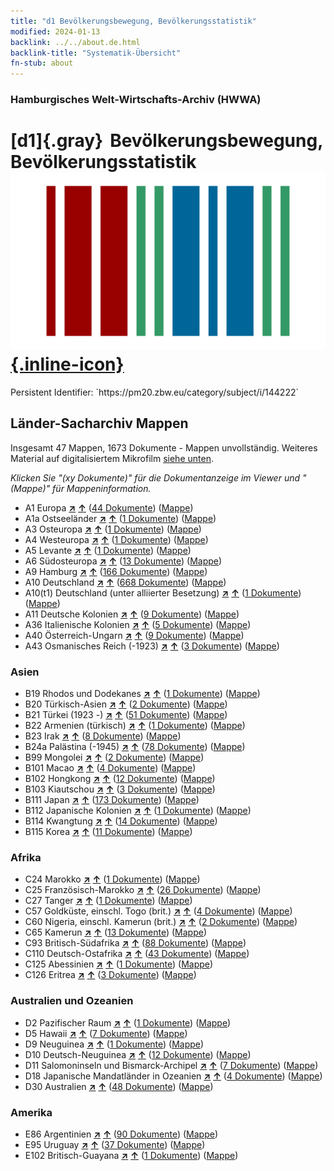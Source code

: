 ```yaml
---
title: "d1 Bevölkerungsbewegung, Bevölkerungsstatistik"
modified: 2024-01-13
backlink: ../../about.de.html
backlink-title: "Systematik-Übersicht"
fn-stub: about
---
```


### Hamburgisches Welt-Wirtschafts-Archiv (HWWA)

# [d1]{.gray}&#8201; Bevölkerungsbewegung, Bevölkerungsstatistik &#160; [![Wikidata](/images/Wikidata-logo.svg "Wikidata"){.inline-icon}](http://www.wikidata.org/entity/Q99427844)

<div class="hint">Persistent Identifier: `https://pm20.zbw.eu/category/subject/i/144222`</div>







## Länder-Sacharchiv Mappen






Insgesamt 47 Mappen, 1673 Dokumente - Mappen unvollständig. Weiteres Material auf digitalisiertem Mikrofilm [siehe unten](#filmsections).

_Klicken Sie "(xy Dokumente)" für die Dokumentanzeige im Viewer und "(Mappe)" für Mappeninformation._



- A1 Europa [**&nearr;**](../../../geo/i/140892/about.de.html "Europa (alle Mappen)") [**&uarr;**](../../../geo/about.de.html#A1 "Ländersystematik") (<a href="https://pm20.zbw.eu/iiifview/folder/sh/140892,144222" title="über: Europa : Bevölkerungsbewegung, Bevölkerungsstatistik" target="_blank">44 Dokumente</a>) ([Mappe](../../../../folder/sh/1408xx/140892/1442xx/144222/about.de.html))
- A1a Ostseeländer [**&nearr;**](../../../geo/i/140894/about.de.html "Ostseeländer (alle Mappen)") [**&uarr;**](../../../geo/about.de.html#A1a "Ländersystematik") (<a href="https://pm20.zbw.eu/iiifview/folder/sh/140894,144222" title="über: Ostseeländer : Bevölkerungsbewegung, Bevölkerungsstatistik" target="_blank">1 Dokumente</a>) ([Mappe](../../../../folder/sh/1408xx/140894/1442xx/144222/about.de.html))
- A3 Osteuropa [**&nearr;**](../../../geo/i/140896/about.de.html "Osteuropa (alle Mappen)") [**&uarr;**](../../../geo/about.de.html#A3 "Ländersystematik") (<a href="https://pm20.zbw.eu/iiifview/folder/sh/140896,144222" title="über: Osteuropa : Bevölkerungsbewegung, Bevölkerungsstatistik" target="_blank">1 Dokumente</a>) ([Mappe](../../../../folder/sh/1408xx/140896/1442xx/144222/about.de.html))
- A4 Westeuropa [**&nearr;**](../../../geo/i/140897/about.de.html "Westeuropa (alle Mappen)") [**&uarr;**](../../../geo/about.de.html#A4 "Ländersystematik") (<a href="https://pm20.zbw.eu/iiifview/folder/sh/140897,144222" title="über: Westeuropa : Bevölkerungsbewegung, Bevölkerungsstatistik" target="_blank">1 Dokumente</a>) ([Mappe](../../../../folder/sh/1408xx/140897/1442xx/144222/about.de.html))
- A5 Levante [**&nearr;**](../../../geo/i/140898/about.de.html "Levante (alle Mappen)") [**&uarr;**](../../../geo/about.de.html#A5 "Ländersystematik") (<a href="https://pm20.zbw.eu/iiifview/folder/sh/140898,144222" title="über: Levante : Bevölkerungsbewegung, Bevölkerungsstatistik" target="_blank">1 Dokumente</a>) ([Mappe](../../../../folder/sh/1408xx/140898/1442xx/144222/about.de.html))
- A6 Südosteuropa [**&nearr;**](../../../geo/i/140900/about.de.html "Südosteuropa (alle Mappen)") [**&uarr;**](../../../geo/about.de.html#A6 "Ländersystematik") (<a href="https://pm20.zbw.eu/iiifview/folder/sh/140900,144222" title="über: Südosteuropa : Bevölkerungsbewegung, Bevölkerungsstatistik" target="_blank">13 Dokumente</a>) ([Mappe](../../../../folder/sh/1409xx/140900/1442xx/144222/about.de.html))
- A9 Hamburg [**&nearr;**](../../../geo/i/140905/about.de.html "Hamburg (alle Mappen)") [**&uarr;**](../../../geo/about.de.html#A9 "Ländersystematik") (<a href="https://pm20.zbw.eu/iiifview/folder/sh/140905,144222" title="über: Hamburg : Bevölkerungsbewegung, Bevölkerungsstatistik" target="_blank">166 Dokumente</a>) ([Mappe](../../../../folder/sh/1409xx/140905/1442xx/144222/about.de.html))
- A10 Deutschland [**&nearr;**](../../../geo/i/126128/about.de.html "Deutschland (alle Mappen)") [**&uarr;**](../../../geo/about.de.html#A10 "Ländersystematik") (<a href="https://pm20.zbw.eu/iiifview/folder/sh/126128,144222" title="über: Deutschland : Bevölkerungsbewegung, Bevölkerungsstatistik" target="_blank">668 Dokumente</a>) ([Mappe](../../../../folder/sh/1261xx/126128/1442xx/144222/about.de.html))
- A10(t1) Deutschland (unter alliierter Besetzung) [**&nearr;**](../../../geo/i/187230/about.de.html "Deutschland (unter alliierter Besetzung) (alle Mappen)") [**&uarr;**](../../../geo/about.de.html#A10(t1) "Ländersystematik") (<a href="https://pm20.zbw.eu/iiifview/folder/sh/187230,144222" title="über: Deutschland (unter alliierter Besetzung) : Bevölkerungsbewegung, Bevölkerungsstatistik" target="_blank">1 Dokumente</a>) ([Mappe](../../../../folder/sh/1872xx/187230/1442xx/144222/about.de.html))
- A11 Deutsche Kolonien [**&nearr;**](../../../geo/i/140960/about.de.html "Deutsche Kolonien (alle Mappen)") [**&uarr;**](../../../geo/about.de.html#A11 "Ländersystematik") (<a href="https://pm20.zbw.eu/iiifview/folder/sh/140960,144222" title="über: Deutsche Kolonien : Bevölkerungsbewegung, Bevölkerungsstatistik" target="_blank">9 Dokumente</a>) ([Mappe](../../../../folder/sh/1409xx/140960/1442xx/144222/about.de.html))
- A36 Italienische Kolonien [**&nearr;**](../../../geo/i/141012/about.de.html "Italienische Kolonien (alle Mappen)") [**&uarr;**](../../../geo/about.de.html#A36 "Ländersystematik") (<a href="https://pm20.zbw.eu/iiifview/folder/sh/141012,144222" title="über: Italienische Kolonien : Bevölkerungsbewegung, Bevölkerungsstatistik" target="_blank">5 Dokumente</a>) ([Mappe](../../../../folder/sh/1410xx/141012/1442xx/144222/about.de.html))
- A40 Österreich-Ungarn [**&nearr;**](../../../geo/i/126127/about.de.html "Österreich-Ungarn (alle Mappen)") [**&uarr;**](../../../geo/about.de.html#A40 "Ländersystematik") (<a href="https://pm20.zbw.eu/iiifview/folder/sh/126127,144222" title="über: Österreich-Ungarn : Bevölkerungsbewegung, Bevölkerungsstatistik" target="_blank">9 Dokumente</a>) ([Mappe](../../../../folder/sh/1261xx/126127/1442xx/144222/about.de.html))
- A43 Osmanisches Reich (-1923) [**&nearr;**](../../../geo/i/141034/about.de.html "Osmanisches Reich (-1923) (alle Mappen)") [**&uarr;**](../../../geo/about.de.html#A43 "Ländersystematik") (<a href="https://pm20.zbw.eu/iiifview/folder/sh/141034,144222" title="über: Osmanisches Reich (-1923) : Bevölkerungsbewegung, Bevölkerungsstatistik" target="_blank">3 Dokumente</a>) ([Mappe](../../../../folder/sh/1410xx/141034/1442xx/144222/about.de.html))

### Asien

- B19 Rhodos und Dodekanes [**&nearr;**](../../../geo/i/141106/about.de.html "Rhodos und Dodekanes (alle Mappen)") [**&uarr;**](../../../geo/about.de.html#B19 "Ländersystematik") (<a href="https://pm20.zbw.eu/iiifview/folder/sh/141106,144222" title="über: Rhodos und Dodekanes : Bevölkerungsbewegung, Bevölkerungsstatistik" target="_blank">1 Dokumente</a>) ([Mappe](../../../../folder/sh/1411xx/141106/1442xx/144222/about.de.html))
- B20 Türkisch-Asien [**&nearr;**](../../../geo/i/141108/about.de.html "Türkisch-Asien (alle Mappen)") [**&uarr;**](../../../geo/about.de.html#B20 "Ländersystematik") (<a href="https://pm20.zbw.eu/iiifview/folder/sh/141108,144222" title="über: Türkisch-Asien : Bevölkerungsbewegung, Bevölkerungsstatistik" target="_blank">2 Dokumente</a>) ([Mappe](../../../../folder/sh/1411xx/141108/1442xx/144222/about.de.html))
- B21 Türkei (1923 -) [**&nearr;**](../../../geo/i/141111/about.de.html "Türkei (1923 -) (alle Mappen)") [**&uarr;**](../../../geo/about.de.html#B21 "Ländersystematik") (<a href="https://pm20.zbw.eu/iiifview/folder/sh/141111,144222" title="über: Türkei (1923 -) : Bevölkerungsbewegung, Bevölkerungsstatistik" target="_blank">51 Dokumente</a>) ([Mappe](../../../../folder/sh/1411xx/141111/1442xx/144222/about.de.html))
- B22 Armenien (türkisch) [**&nearr;**](../../../geo/i/141112/about.de.html "Armenien (türkisch) (alle Mappen)") [**&uarr;**](../../../geo/about.de.html#B22 "Ländersystematik") (<a href="https://pm20.zbw.eu/iiifview/folder/sh/141112,144222" title="über: Armenien (türkisch) : Bevölkerungsbewegung, Bevölkerungsstatistik" target="_blank">1 Dokumente</a>) ([Mappe](../../../../folder/sh/1411xx/141112/1442xx/144222/about.de.html))
- B23 Irak [**&nearr;**](../../../geo/i/141113/about.de.html "Irak (alle Mappen)") [**&uarr;**](../../../geo/about.de.html#B23 "Ländersystematik") (<a href="https://pm20.zbw.eu/iiifview/folder/sh/141113,144222" title="über: Irak : Bevölkerungsbewegung, Bevölkerungsstatistik" target="_blank">8 Dokumente</a>) ([Mappe](../../../../folder/sh/1411xx/141113/1442xx/144222/about.de.html))
- B24a Palästina (-1945) [**&nearr;**](../../../geo/i/141115/about.de.html "Palästina (-1945) (alle Mappen)") [**&uarr;**](../../../geo/about.de.html#B24a "Ländersystematik") (<a href="https://pm20.zbw.eu/iiifview/folder/sh/141115,144222" title="über: Palästina (-1945) : Bevölkerungsbewegung, Bevölkerungsstatistik" target="_blank">78 Dokumente</a>) ([Mappe](../../../../folder/sh/1411xx/141115/1442xx/144222/about.de.html))
- B99 Mongolei [**&nearr;**](../../../geo/i/141261/about.de.html "Mongolei (alle Mappen)") [**&uarr;**](../../../geo/about.de.html#B99 "Ländersystematik") (<a href="https://pm20.zbw.eu/iiifview/folder/sh/141261,144222" title="über: Mongolei : Bevölkerungsbewegung, Bevölkerungsstatistik" target="_blank">2 Dokumente</a>) ([Mappe](../../../../folder/sh/1412xx/141261/1442xx/144222/about.de.html))
- B101 Macao [**&nearr;**](../../../geo/i/141267/about.de.html "Macao (alle Mappen)") [**&uarr;**](../../../geo/about.de.html#B101 "Ländersystematik") (<a href="https://pm20.zbw.eu/iiifview/folder/sh/141267,144222" title="über: Macao : Bevölkerungsbewegung, Bevölkerungsstatistik" target="_blank">4 Dokumente</a>) ([Mappe](../../../../folder/sh/1412xx/141267/1442xx/144222/about.de.html))
- B102 Hongkong [**&nearr;**](../../../geo/i/141268/about.de.html "Hongkong (alle Mappen)") [**&uarr;**](../../../geo/about.de.html#B102 "Ländersystematik") (<a href="https://pm20.zbw.eu/iiifview/folder/sh/141268,144222" title="über: Hongkong : Bevölkerungsbewegung, Bevölkerungsstatistik" target="_blank">12 Dokumente</a>) ([Mappe](../../../../folder/sh/1412xx/141268/1442xx/144222/about.de.html))
- B103 Kiautschou [**&nearr;**](../../../geo/i/126163/about.de.html "Kiautschou (alle Mappen)") [**&uarr;**](../../../geo/about.de.html#B103 "Ländersystematik") (<a href="https://pm20.zbw.eu/iiifview/folder/sh/126163,144222" title="über: Kiautschou : Bevölkerungsbewegung, Bevölkerungsstatistik" target="_blank">3 Dokumente</a>) ([Mappe](../../../../folder/sh/1261xx/126163/1442xx/144222/about.de.html))
- B111 Japan [**&nearr;**](../../../geo/i/141272/about.de.html "Japan (alle Mappen)") [**&uarr;**](../../../geo/about.de.html#B111 "Ländersystematik") (<a href="https://pm20.zbw.eu/iiifview/folder/sh/141272,144222" title="über: Japan : Bevölkerungsbewegung, Bevölkerungsstatistik" target="_blank">173 Dokumente</a>) ([Mappe](../../../../folder/sh/1412xx/141272/1442xx/144222/about.de.html))
- B112 Japanische Kolonien [**&nearr;**](../../../geo/i/141273/about.de.html "Japanische Kolonien (alle Mappen)") [**&uarr;**](../../../geo/about.de.html#B112 "Ländersystematik") (<a href="https://pm20.zbw.eu/iiifview/folder/sh/141273,144222" title="über: Japanische Kolonien : Bevölkerungsbewegung, Bevölkerungsstatistik" target="_blank">1 Dokumente</a>) ([Mappe](../../../../folder/sh/1412xx/141273/1442xx/144222/about.de.html))
- B114 Kwangtung [**&nearr;**](../../../geo/i/141275/about.de.html "Kwangtung (alle Mappen)") [**&uarr;**](../../../geo/about.de.html#B114 "Ländersystematik") (<a href="https://pm20.zbw.eu/iiifview/folder/sh/141275,144222" title="über: Kwangtung : Bevölkerungsbewegung, Bevölkerungsstatistik" target="_blank">14 Dokumente</a>) ([Mappe](../../../../folder/sh/1412xx/141275/1442xx/144222/about.de.html))
- B115 Korea [**&nearr;**](../../../geo/i/141276/about.de.html "Korea (alle Mappen)") [**&uarr;**](../../../geo/about.de.html#B115 "Ländersystematik") (<a href="https://pm20.zbw.eu/iiifview/folder/sh/141276,144222" title="über: Korea : Bevölkerungsbewegung, Bevölkerungsstatistik" target="_blank">11 Dokumente</a>) ([Mappe](../../../../folder/sh/1412xx/141276/1442xx/144222/about.de.html))

### Afrika

- C24 Marokko [**&nearr;**](../../../geo/i/141356/about.de.html "Marokko (alle Mappen)") [**&uarr;**](../../../geo/about.de.html#C24 "Ländersystematik") (<a href="https://pm20.zbw.eu/iiifview/folder/sh/141356,144222" title="über: Marokko : Bevölkerungsbewegung, Bevölkerungsstatistik" target="_blank">1 Dokumente</a>) ([Mappe](../../../../folder/sh/1413xx/141356/1442xx/144222/about.de.html))
- C25 Französisch-Marokko [**&nearr;**](../../../geo/i/141358/about.de.html "Französisch-Marokko (alle Mappen)") [**&uarr;**](../../../geo/about.de.html#C25 "Ländersystematik") (<a href="https://pm20.zbw.eu/iiifview/folder/sh/141358,144222" title="über: Französisch-Marokko : Bevölkerungsbewegung, Bevölkerungsstatistik" target="_blank">26 Dokumente</a>) ([Mappe](../../../../folder/sh/1413xx/141358/1442xx/144222/about.de.html))
- C27 Tanger [**&nearr;**](../../../geo/i/141360/about.de.html "Tanger (alle Mappen)") [**&uarr;**](../../../geo/about.de.html#C27 "Ländersystematik") (<a href="https://pm20.zbw.eu/iiifview/folder/sh/141360,144222" title="über: Tanger : Bevölkerungsbewegung, Bevölkerungsstatistik" target="_blank">1 Dokumente</a>) ([Mappe](../../../../folder/sh/1413xx/141360/1442xx/144222/about.de.html))
- C57 Goldküste, einschl. Togo (brit.) [**&nearr;**](../../../geo/i/141406/about.de.html "Goldküste, einschl. Togo (brit.) (alle Mappen)") [**&uarr;**](../../../geo/about.de.html#C57 "Ländersystematik") (<a href="https://pm20.zbw.eu/iiifview/folder/sh/141406,144222" title="über: Goldküste, einschl. Togo (brit.) : Bevölkerungsbewegung, Bevölkerungsstatistik" target="_blank">4 Dokumente</a>) ([Mappe](../../../../folder/sh/1414xx/141406/1442xx/144222/about.de.html))
- C60 Nigeria, einschl. Kamerun (brit.) [**&nearr;**](../../../geo/i/141409/about.de.html "Nigeria, einschl. Kamerun (brit.) (alle Mappen)") [**&uarr;**](../../../geo/about.de.html#C60 "Ländersystematik") (<a href="https://pm20.zbw.eu/iiifview/folder/sh/141409,144222" title="über: Nigeria, einschl. Kamerun (brit.) : Bevölkerungsbewegung, Bevölkerungsstatistik" target="_blank">2 Dokumente</a>) ([Mappe](../../../../folder/sh/1414xx/141409/1442xx/144222/about.de.html))
- C65 Kamerun [**&nearr;**](../../../geo/i/141410/about.de.html "Kamerun (alle Mappen)") [**&uarr;**](../../../geo/about.de.html#C65 "Ländersystematik") (<a href="https://pm20.zbw.eu/iiifview/folder/sh/141410,144222" title="über: Kamerun : Bevölkerungsbewegung, Bevölkerungsstatistik" target="_blank">13 Dokumente</a>) ([Mappe](../../../../folder/sh/1414xx/141410/1442xx/144222/about.de.html))
- C93 Britisch-Südafrika [**&nearr;**](../../../geo/i/141454/about.de.html "Britisch-Südafrika (alle Mappen)") [**&uarr;**](../../../geo/about.de.html#C93 "Ländersystematik") (<a href="https://pm20.zbw.eu/iiifview/folder/sh/141454,144222" title="über: Britisch-Südafrika : Bevölkerungsbewegung, Bevölkerungsstatistik" target="_blank">88 Dokumente</a>) ([Mappe](../../../../folder/sh/1414xx/141454/1442xx/144222/about.de.html))
- C110 Deutsch-Ostafrika [**&nearr;**](../../../geo/i/141471/about.de.html "Deutsch-Ostafrika (alle Mappen)") [**&uarr;**](../../../geo/about.de.html#C110 "Ländersystematik") (<a href="https://pm20.zbw.eu/iiifview/folder/sh/141471,144222" title="über: Deutsch-Ostafrika : Bevölkerungsbewegung, Bevölkerungsstatistik" target="_blank">43 Dokumente</a>) ([Mappe](../../../../folder/sh/1414xx/141471/1442xx/144222/about.de.html))
- C125 Abessinien [**&nearr;**](../../../geo/i/141482/about.de.html "Abessinien (alle Mappen)") [**&uarr;**](../../../geo/about.de.html#C125 "Ländersystematik") (<a href="https://pm20.zbw.eu/iiifview/folder/sh/141482,144222" title="über: Abessinien : Bevölkerungsbewegung, Bevölkerungsstatistik" target="_blank">1 Dokumente</a>) ([Mappe](../../../../folder/sh/1414xx/141482/1442xx/144222/about.de.html))
- C126 Eritrea [**&nearr;**](../../../geo/i/141483/about.de.html "Eritrea (alle Mappen)") [**&uarr;**](../../../geo/about.de.html#C126 "Ländersystematik") (<a href="https://pm20.zbw.eu/iiifview/folder/sh/141483,144222" title="über: Eritrea : Bevölkerungsbewegung, Bevölkerungsstatistik" target="_blank">3 Dokumente</a>) ([Mappe](../../../../folder/sh/1414xx/141483/1442xx/144222/about.de.html))

### Australien und Ozeanien

- D2 Pazifischer Raum [**&nearr;**](../../../geo/i/141593/about.de.html "Pazifischer Raum (alle Mappen)") [**&uarr;**](../../../geo/about.de.html#D2 "Ländersystematik") (<a href="https://pm20.zbw.eu/iiifview/folder/sh/141593,144222" title="über: Pazifischer Raum : Bevölkerungsbewegung, Bevölkerungsstatistik" target="_blank">1 Dokumente</a>) ([Mappe](../../../../folder/sh/1415xx/141593/1442xx/144222/about.de.html))
- D5 Hawaii [**&nearr;**](../../../geo/i/141595/about.de.html "Hawaii (alle Mappen)") [**&uarr;**](../../../geo/about.de.html#D5 "Ländersystematik") (<a href="https://pm20.zbw.eu/iiifview/folder/sh/141595,144222" title="über: Hawaii : Bevölkerungsbewegung, Bevölkerungsstatistik" target="_blank">7 Dokumente</a>) ([Mappe](../../../../folder/sh/1415xx/141595/1442xx/144222/about.de.html))
- D9 Neuguinea [**&nearr;**](../../../geo/i/141600/about.de.html "Neuguinea (alle Mappen)") [**&uarr;**](../../../geo/about.de.html#D9 "Ländersystematik") (<a href="https://pm20.zbw.eu/iiifview/folder/sh/141600,144222" title="über: Neuguinea : Bevölkerungsbewegung, Bevölkerungsstatistik" target="_blank">1 Dokumente</a>) ([Mappe](../../../../folder/sh/1416xx/141600/1442xx/144222/about.de.html))
- D10 Deutsch-Neuguinea [**&nearr;**](../../../geo/i/141601/about.de.html "Deutsch-Neuguinea (alle Mappen)") [**&uarr;**](../../../geo/about.de.html#D10 "Ländersystematik") (<a href="https://pm20.zbw.eu/iiifview/folder/sh/141601,144222" title="über: Deutsch-Neuguinea : Bevölkerungsbewegung, Bevölkerungsstatistik" target="_blank">12 Dokumente</a>) ([Mappe](../../../../folder/sh/1416xx/141601/1442xx/144222/about.de.html))
- D11 Salomoninseln und Bismarck-Archipel [**&nearr;**](../../../geo/i/141610/about.de.html "Salomoninseln und Bismarck-Archipel (alle Mappen)") [**&uarr;**](../../../geo/about.de.html#D11 "Ländersystematik") (<a href="https://pm20.zbw.eu/iiifview/folder/sh/141610,144222" title="über: Salomoninseln und Bismarck-Archipel : Bevölkerungsbewegung, Bevölkerungsstatistik" target="_blank">7 Dokumente</a>) ([Mappe](../../../../folder/sh/1416xx/141610/1442xx/144222/about.de.html))
- D18 Japanische Mandatländer in Ozeanien [**&nearr;**](../../../geo/i/141618/about.de.html "Japanische Mandatländer in Ozeanien (alle Mappen)") [**&uarr;**](../../../geo/about.de.html#D18 "Ländersystematik") (<a href="https://pm20.zbw.eu/iiifview/folder/sh/141618,144222" title="über: Japanische Mandatländer in Ozeanien : Bevölkerungsbewegung, Bevölkerungsstatistik" target="_blank">4 Dokumente</a>) ([Mappe](../../../../folder/sh/1416xx/141618/1442xx/144222/about.de.html))
- D30 Australien [**&nearr;**](../../../geo/i/141621/about.de.html "Australien (alle Mappen)") [**&uarr;**](../../../geo/about.de.html#D30 "Ländersystematik") (<a href="https://pm20.zbw.eu/iiifview/folder/sh/141621,144222" title="über: Australien : Bevölkerungsbewegung, Bevölkerungsstatistik" target="_blank">48 Dokumente</a>) ([Mappe](../../../../folder/sh/1416xx/141621/1442xx/144222/about.de.html))

### Amerika

- E86 Argentinien [**&nearr;**](../../../geo/i/141692/about.de.html "Argentinien (alle Mappen)") [**&uarr;**](../../../geo/about.de.html#E86 "Ländersystematik") (<a href="https://pm20.zbw.eu/iiifview/folder/sh/141692,144222" title="über: Argentinien : Bevölkerungsbewegung, Bevölkerungsstatistik" target="_blank">90 Dokumente</a>) ([Mappe](../../../../folder/sh/1416xx/141692/1442xx/144222/about.de.html))
- E95 Uruguay [**&nearr;**](../../../geo/i/141695/about.de.html "Uruguay (alle Mappen)") [**&uarr;**](../../../geo/about.de.html#E95 "Ländersystematik") (<a href="https://pm20.zbw.eu/iiifview/folder/sh/141695,144222" title="über: Uruguay : Bevölkerungsbewegung, Bevölkerungsstatistik" target="_blank">37 Dokumente</a>) ([Mappe](../../../../folder/sh/1416xx/141695/1442xx/144222/about.de.html))
- E102 Britisch-Guayana [**&nearr;**](../../../geo/i/141700/about.de.html "Britisch-Guayana (alle Mappen)") [**&uarr;**](../../../geo/about.de.html#E102 "Ländersystematik") (<a href="https://pm20.zbw.eu/iiifview/folder/sh/141700,144222" title="über: Britisch-Guayana : Bevölkerungsbewegung, Bevölkerungsstatistik" target="_blank">1 Dokumente</a>) ([Mappe](../../../../folder/sh/1417xx/141700/1442xx/144222/about.de.html))



<a id="filmsections" />













